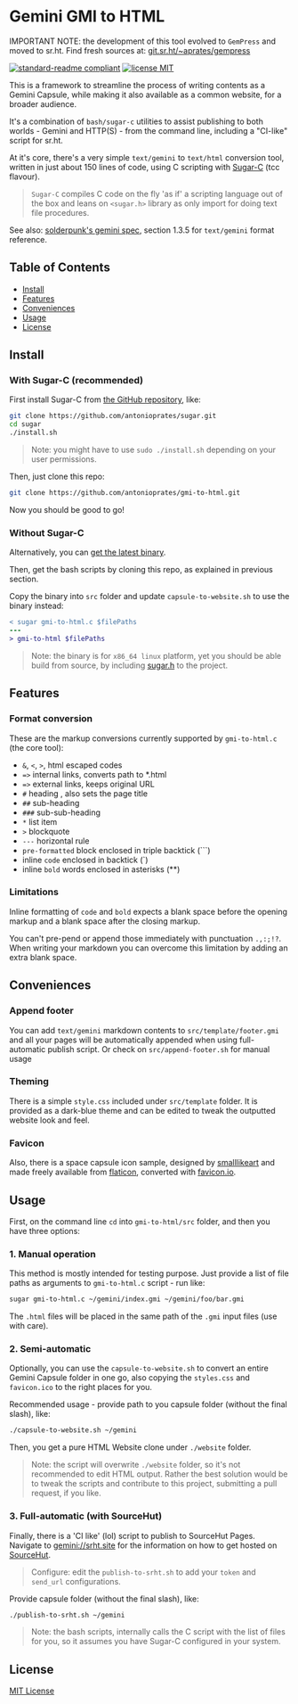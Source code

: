 # Gemini GMI to HTML

IMPORTANT NOTE: the development of this tool evolved to `GemPress` and moved to sr.ht. Find fresh sources at:
[git.sr.ht/~aprates/gempress](https://git.sr.ht/~aprates/gempress)

[![standard-readme compliant](https://img.shields.io/badge/readme%20style-standard-brightgreen.svg?style=flat-square)](https://github.com/RichardLitt/standard-readme) 
[![license MIT](https://img.shields.io/badge/license-MIT-yellow.svg?style=flat-square)](LICENSE.md)

This is a framework to streamline the process of writing contents as a Gemini Capsule, while making it also available as a common website, for a broader audience.

It's a combination of `bash/sugar-c` utilities to assist publishing to both worlds - Gemini and HTTP(S) - from the command line, including a "CI-like" script for sr.ht. 

At it's core, there's a very simple `text/gemini` to `text/html` conversion tool, written in just about 150 lines of code, using C scripting with [Sugar-C](https://github.com/antonioprates/sugar) (tcc flavour).

> `Sugar-C` compiles C code on the fly 'as if' a scripting language out of the box and leans on `<sugar.h>` library as only import for doing text file procedures.

See also:
[solderpunk's gemini spec](./gemini_spec.txt), section 1.3.5 for `text/gemini` format reference.

## Table of Contents

- [Install](#install)
- [Features](#features)
- [Conveniences](#conveniences)
- [Usage](#usage)
- [License](#license)

## Install

### With Sugar-C (recommended)

First install Sugar-C from [the GitHub repository](https://github.com/antonioprates/sugar), like:

```sh
git clone https://github.com/antonioprates/sugar.git
cd sugar
./install.sh
```

> Note: you might have to use `sudo ./install.sh` depending on your user permissions.

Then, just clone this repo:

```sh
git clone https://github.com/antonioprates/gmi-to-html.git
```

Now you should be good to go!

### Without Sugar-C

Alternatively, you can [get the latest binary](https://github.com/antonioprates/gmi-to-html/releases).

Then, get the bash scripts by cloning this repo, as explained in previous section.

Copy the binary into `src` folder and update `capsule-to-website.sh` to use the binary instead:

```diff
< sugar gmi-to-html.c $filePaths
---
> gmi-to-html $filePaths
```

> Note: the binary is for `x86_64 linux` platform, yet you should be able build from source, by including [sugar.h](https://github.com/antonioprates/sugar/blob/master/src/include/sugar.h) to the project.

## Features

### Format conversion

These are the markup conversions currently supported by `gmi-to-html.c` (the core tool):
- `&`, `<`, `>`, html escaped codes
- `=>` internal links, converts path to *.html
- `=>` external links, keeps original URL
- `#` heading , also sets the page title
- `##` sub-heading
- `###` sub-sub-heading
- `*` list item
- `>` blockquote
- `---` horizontal rule
- `pre-formatted` block enclosed in triple backtick (```)
- inline `code` enclosed in backtick (`)
- inline `bold` words enclosed in asterisks (**)

### Limitations

Inline formatting of `code` and `bold` expects a blank space before the opening markup and a blank space after the closing markup.

You can't pre-pend or append those immediately with punctuation `.,:;!?`. When writing your markdown you can overcome this limitation by adding an extra blank space.

## Conveniences

### Append footer

You can add `text/gemini` markdown contents to `src/template/footer.gmi` and all your pages will be automatically appended when using full-automatic publish script. Or check on `src/append-footer.sh` for manual usage

### Theming

There is a simple `style.css` included under `src/template` folder. It is provided as a dark-blue theme and can be edited to tweak the outputted website look and feel.

### Favicon

Also, there is a space capsule icon sample, designed by [smalllikeart](https://www.flaticon.com/authors/smalllikeart) and made freely available from [flaticon](https://www.flaticon.com/), converted with [favicon.io](https://favicon.io/favicon-converter/).

## Usage

First, on the command line `cd` into `gmi-to-html/src` folder, and then you have three options:

### 1. Manual operation

This method is mostly intended for testing purpose. Just provide a list of file paths as arguments to `gmi-to-html.c` script - run like:

```sh
sugar gmi-to-html.c ~/gemini/index.gmi ~/gemini/foo/bar.gmi
```

The `.html` files will be placed in the same path of the `.gmi` input files (use with care).

### 2. Semi-automatic

Optionally, you can use the `capsule-to-website.sh` to convert an entire Gemini Capsule folder in one go, also copying the `styles.css` and `favicon.ico` to the right places for you.

Recommended usage - provide path to you capsule folder (without the final slash), like:

```sh
./capsule-to-website.sh ~/gemini
```

Then, you get a pure HTML Website clone under `./website` folder.

> Note: the script will overwrite `./website` folder, so it's not recommended to edit HTML output. Rather the best solution would be to tweak the scripts and contribute to this project, submitting a pull request, if you like.

### 3. Full-automatic (with SourceHut)

Finally, there is a 'CI like' (lol) script to publish to SourceHut Pages. Navigate to [gemini://srht.site](gemini://srht.site/) for the information on how to get hosted on [SourceHut](https://sourcehut.org/).

> Configure: edit the `publish-to-srht.sh` to add your `token` and `send_url` configurations.

Provide capsule folder (without the final slash), like:

```sh
./publish-to-srht.sh ~/gemini
```

> Note: the bash scripts, internally calls the C script with the list of files for you, so it assumes you have Sugar-C configured in your system.

## License

[MIT License](./LICENSE.md)
